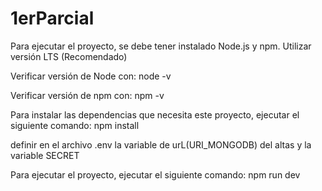 # 1erParcial

Para ejecutar el proyecto, se debe tener instalado Node.js y npm.
Utilizar versión LTS (Recomendado)

Verificar versión de Node con:
node -v

Verificar versión de npm con:
npm -v

Para instalar las dependencias que necesita este proyecto, ejecutar el siguiente comando:
npm install

definir  en el archivo .env la variable de urL(URI_MONGODB) del altas y la variable SECRET

Para ejecutar el proyecto, ejecutar el siguiente comando:
npm run dev
